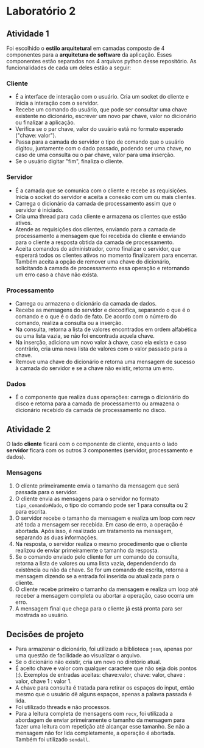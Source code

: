 # Laboratório 2

## Atividade 1

Foi escolhido o **estilo arquitetural** em camadas composto de 4 componentes para a **arquitetura de software** da aplicação. Esses componentes estão separados nos 4 arquivos python desse repositório. As funcionalidades de cada um deles estão a seguir:

### Cliente
- É a interface de interação com o usuário. Cria um socket do cliente e inicia a interação com o servidor. 
- Recebe um comando do usuário, que pode ser consultar uma chave existente no dicionário, escrever um novo par chave, valor no dicionário ou finalizar a aplicação.
- Verifica se o par chave, valor do usuário está no formato esperado ("chave: valor").
- Passa para a camada do servidor o tipo de comando que o usuário digitou, juntamente com o dado passado, podendo ser uma chave, no caso de uma consulta ou o par chave, valor para uma inserção.
- Se o usuário digitar "fim", finaliza o cliente.

### Servidor
- É a camada que se comunica com o cliente e recebe as requisições. Inicia o socket do servidor e aceita a conexão com um ou mais clientes.
- Carrega o dicionário da camada de processamento assim que o servidor é iniciado.
- Cria uma thread para cada cliente e armazena os clientes que estão ativos.
- Atende as requisições dos clientes, enviando para a camada de processamento a mensagem que foi recebida do cliente e enviando para o cliente a resposta obtida da camada de processamento.
- Aceita comandos do administrador, como finalizar o servidor, que esperará todos os clientes ativos no momento finalizarem para encerrar. Também aceita a opção de remover uma chave do dicionário, solicitando à camada de processamento essa operação e retornando um erro caso a chave não exista.

### Processamento
- Carrega ou armazena o dicionário da camada de dados.
- Recebe as mensagens do servidor e decodifica, separando o que é o comando e o que é o dado de fato. De acordo com o número do comando, realiza a consulta ou a inserção.
- Na consulta, retorna a lista de valores encontrados em ordem alfabética ou uma lista vazia, se não foi encontrada aquela chave.
- Na inserção, adiciona um novo valor à chave, caso ela exista e caso contràrio, cria uma nova lista de valores com o valor passado para a chave.
- Remove uma chave do dicionário e retorna uma mensagem de sucesso à camada do servidor e se a chave não existir, retorna um erro.

### Dados
- É o componente que realiza duas operações: carrega o dicionário do disco e retorna para a camada de processamento ou armazena o dicionário recebido da camada de processamento no disco.

## Atividade 2

O lado **cliente** ficará com o componente de cliente, enquanto o lado **servidor** ficará com os outros 3 componentes (servidor, processamento e dados).

### Mensagens
1. O cliente primeiramente envia o tamanho da mensagem que será passada para o servidor.
2. O cliente envia as mensagens para o servidor no formato `tipo_comando#dado`, o tipo do comando pode ser 1 para consulta ou 2 para escrita. 
3. O servidor recebe o tamanho da mensagem e realiza um loop com recv até toda a mensagem ser recebida. Em caso de erro, a operação é abortada. Após isso, é realizado um tratamento na mensagem, separando as duas informações. 
4. Na resposta, o servidor realiza o mesmo procedimento que o cliente realizou de enviar primeiramente o tamanho da resposta.
5. Se o comando enviado pelo cliente for um comando de consulta, retorna a lista de valores ou uma lista vazia, dependendendo da existência ou não da chave. Se for um comando de escrita, retorna a mensagem dizendo se a entrada foi inserida ou atualizada para o cliente.
6. O cliente recebe primeiro o tamanho da mensagem e realiza um loop até receber a mensagem completa ou abortar a operação, caso ocorra um erro.
7. A mensagem final que chega para o cliente já está pronta para ser mostrada ao usuário.

## Decisões de projeto
- Para armazenar o dicionário, foi utilizado a biblioteca `json`, apenas por uma questão de facilidade ao visualizar o arquivo.
- Se o dicionário não existir, cria um novo no diretório atual.
- É aceito chave e valor com qualquer caractere que não seja dois pontos (:). Exemplos de entradas aceitas: chave:valor, chave: valor, chave : valor, chave 1 : valor 1.
- A chave para consulta é tratada para retirar os espaços do input, então mesmo que o usuário dê alguns espaços, apenas a palavra passada é lida.
- Foi utilizado threads e não processos.
- Para a leitura completa de mensagens com `recv`, foi utilizada a abordagem de enviar primeiramente o tamanho da mensagem para fazer uma leitura com repetição até alcançar esse tamanho. Se não a mensagem não for lida completamente, a operação é abortada. Também foi utilizado `sendall`.